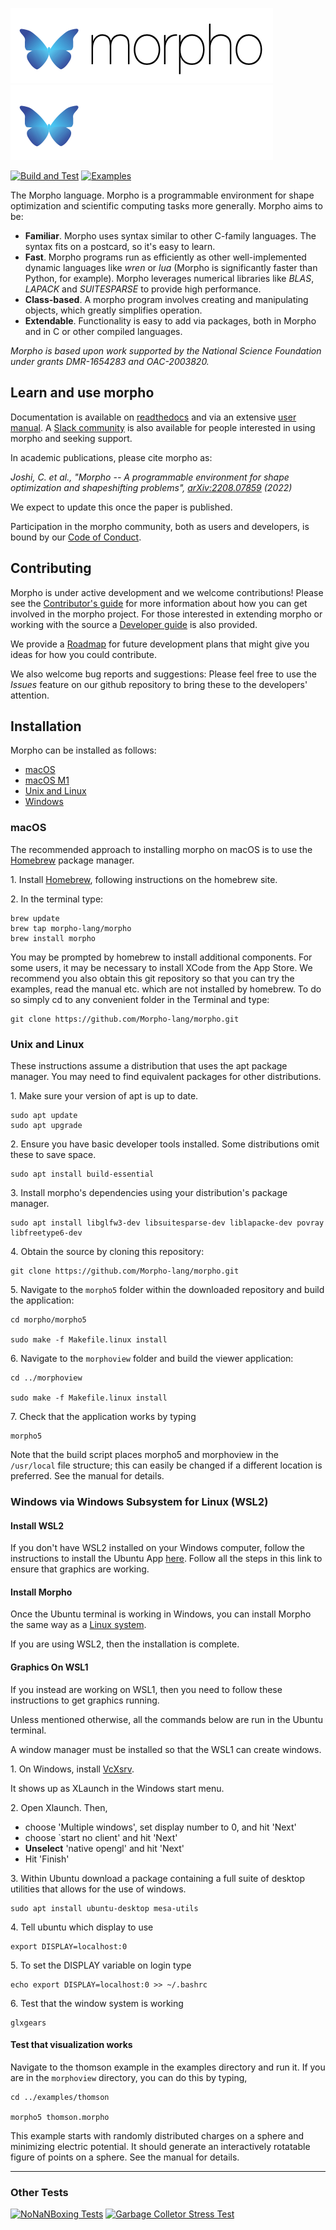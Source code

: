 ![Morpho](manual/src/Figures/morphologosmall.png#gh-light-mode-only)![Morpho](manual/src/Figures/morphologosmall-white.png#gh-dark-mode-only)

[![Build and Test](https://github.com/Morpho-lang/morpho/actions/workflows/CI.yml/badge.svg)](https://github.com/Morpho-lang/morpho/actions/workflows/CI.yml)
[![Examples](https://github.com/Morpho-lang/morpho/actions/workflows/Examples.yml/badge.svg)](https://github.com/Morpho-lang/morpho/actions/workflows/Examples.yml)

The Morpho language. Morpho is a programmable environment for shape optimization and scientific computing tasks more generally. Morpho aims to be:

* **Familiar**. Morpho uses syntax similar to other C-family languages. The syntax fits on a postcard, so it's easy to learn.
* **Fast**. Morpho programs run as efficiently as other well-implemented dynamic languages like *wren* or *lua* (Morpho is significantly faster than Python, for example). Morpho leverages numerical libraries like *BLAS*, *LAPACK* and *SUITESPARSE* to provide high performance.
* **Class-based**. A morpho program involves creating and manipulating objects, which greatly simplifies operation.
* **Extendable**. Functionality is easy to add via packages, both in Morpho and in C or other compiled languages.

*Morpho is based upon work supported by the National Science Foundation under grants DMR-1654283 and OAC-2003820.*

## Learn and use morpho

Documentation is available on [readthedocs](https://morpho-lang.readthedocs.io/en/latest/) and via an extensive [user manual](https://github.com/Morpho-lang/morpho/blob/main/manual/manual.pdf). A [Slack community](https://join.slack.com/t/morphoco/shared_invite/zt-1o6azavwl-XMtjjFwxW~P6C8rc~YbBlA) is also available for people interested in using morpho and seeking support. 

In academic publications, please cite morpho as: 

*Joshi, C. et al., "Morpho -- A programmable environment for shape optimization and shapeshifting problems", [arXiv:2208.07859](https://arxiv.org/abs/2208.07859) (2022)*
 
We expect to update this once the paper is published. 

Participation in the morpho community, both as users and developers, is bound by our [Code of Conduct](CODE_OF_CONDUCT.md). 

## Contributing 

Morpho is under active development and we welcome contributions! Please see the [Contributor's guide](CONTRIBUTING.md) for more information about how you can get involved in the morpho project. For those interested in extending morpho or working with the source a [Developer guide](https://github.com/Morpho-lang/morpho/blob/main/devguide/devguide.pdf) is also provided. 

We provide a [Roadmap](https://github.com/Morpho-lang/morpho/wiki/Road-Map) for future development plans that might give you ideas for how you could contribute.

We also welcome bug reports and suggestions: Please feel free to use the *Issues* feature on our github repository to bring these to the developers' attention. 

## Installation

Morpho can be installed as follows:

- [macOS](#macos)
- [macOS M1](#macos-m1)
- [Unix and Linux](#unix-and-linux)
- [Windows](#windows-via-windows-subsystem-for-linux-wsl)

### macOS

The recommended approach to installing morpho on macOS is to use the [Homebrew](https://brew.sh) package manager.

1\. Install [Homebrew](https://brew.sh), following instructions on the homebrew site. 

2\. In the terminal type: 

```
brew update
brew tap morpho-lang/morpho
brew install morpho
```

You may be prompted by homebrew to install additional components. For some users, it may be necessary to install XCode from the App Store. We recommend you also obtain this git repository so that you can try the examples, read the manual etc. which are not installed by homebrew. To do so simply cd to any convenient folder in the Terminal and type:  

```
git clone https://github.com/Morpho-lang/morpho.git
```

### Unix and Linux

These instructions assume a distribution that uses the apt package manager. You may need to find equivalent packages for other distributions. 

1\. Make sure your version of apt is up to date. 

```
sudo apt update
sudo apt upgrade
```

2\. Ensure you have basic developer tools installed. Some distributions omit these to save space.

```
sudo apt install build-essential
```

3\. Install morpho's dependencies using your distribution's package manager. 

```
sudo apt install libglfw3-dev libsuitesparse-dev liblapacke-dev povray libfreetype6-dev
```

4\. Obtain the source by cloning this repository:

```
git clone https://github.com/Morpho-lang/morpho.git
```

5\. Navigate to the `morpho5` folder within the downloaded repository and build the application:

```
cd morpho/morpho5

sudo make -f Makefile.linux install
```

6\. Navigate to the `morphoview` folder and build the viewer application:

```
cd ../morphoview

sudo make -f Makefile.linux install
```

7\. Check that the application works by typing

```
morpho5
```

Note that the build script places morpho5 and morphoview in the `/usr/local` file structure; this can easily be changed if a different location is preferred. See the manual for details. 

### Windows via Windows Subsystem for Linux (WSL2)

#### Install WSL2

If you don't have WSL2 installed on your Windows computer, follow the instructions to install the Ubuntu App [here](https://ubuntu.com/tutorials/install-ubuntu-on-wsl2-on-windows-11-with-gui-support#1-overview). Follow all the steps in this link to ensure that graphics are working. 

#### Install Morpho

Once the Ubuntu terminal is working in Windows, you can install Morpho the same way as a [Linux system](#unix-and-linux).

If you are using WSL2, then the installation is complete.

#### Graphics On WSL1

If you instead are working on WSL1, then you need to follow these instructions to get graphics running.

Unless mentioned otherwise, all the commands below are run in the Ubuntu terminal.

A window manager must be installed so that the WSL1 can create windows.

1\. On Windows, install [VcXsrv](https://sourceforge.net/projects/vcxsrv/).

It shows up as XLaunch in the Windows start menu.

2\. Open Xlaunch. Then,

* choose 'Multiple windows', set display number to 0, and hit 'Next'
* choose `start no client' and hit 'Next'
* <b>Unselect</b> 'native opengl' and hit 'Next'
* Hit 'Finish'

3\. Within Ubuntu download a package containing a full suite of desktop utilities that allows for the use of windows.

```
sudo apt install ubuntu-desktop mesa-utils
````

4\. Tell ubuntu which display to use

```
export DISPLAY=localhost:0
```

5\. To set the DISPLAY variable on login type

```
echo export DISPLAY=localhost:0 >> ~/.bashrc
```

6\. Test that the window system is working
```
glxgears
```

#### Test that visualization works

Navigate to the thomson example in the examples directory and run it. If you are in the `morphoview` directory, you can do this by typing,

```
cd ../examples/thomson

morpho5 thomson.morpho
```

This example starts with randomly distributed charges on a sphere and minimizing electric potential. It should generate an interactively rotatable figure of points on a sphere. See the manual for details. 

---
### Other Tests
[![NoNaNBoxing Tests](https://github.com/Morpho-lang/morpho/actions/workflows/NoNanBoxing.yml/badge.svg)](https://github.com/Morpho-lang/morpho/actions/workflows/NoNanBoxing.yml)
[![Garbage Colletor Stress Test](https://github.com/Morpho-lang/morpho/actions/workflows/GarbageCollectorTest.yml/badge.svg)](https://github.com/Morpho-lang/morpho/actions/workflows/GarbageCollectorTest.yml)
